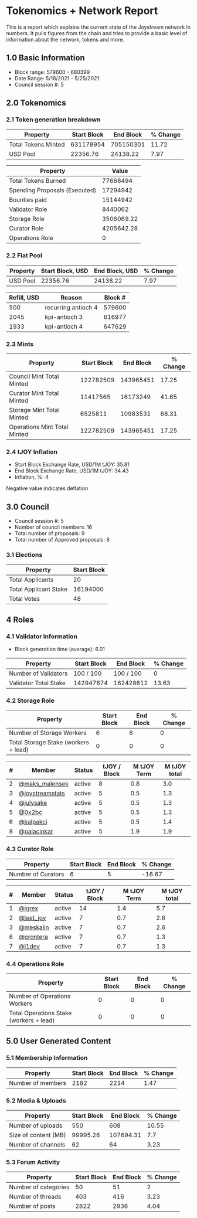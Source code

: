 # Tokenomics + Network Report
This is a report which explains the current state of the Joystream network in numbers. It pulls figures from the chain and tries to provide a basic level of information about the network, tokens and more. 

## 1.0 Basic Information
* Block range: 579600 - 680399
* Date Range: 5/18/2021 - 5/25/2021
* Council session #: 5

## 2.0 Tokenomics
### 2.1 Token generation breakdown
| Property            | Start Block | End Block | % Change |
|---------------------|--------------|--------------|----------|
| Total Tokens Minted |  631178954 | 705150301 | 11.72 |
| USD Pool |  22356.76 | 24138.22 | 7.97 |

| Property            | Value        |
|---------------------|--------------|
| Total Tokens Burned | 77668494 |
| Spending Proposals (Executed) | 17294942 |
| Bounties paid       | 15144942 |
| Validator Role      | 8440062 |
| Storage Role        | 3506069.22 |
| Curator Role        | 4205642.28 |
| Operations Role     | 0 |

### 2.2 Fiat Pool
| Property            | Start Block, USD | End Block, USD | % Change |
|---------------------|--------------|--------------|----------|
| USD Pool | 22356.76 | 24138.22 | 7.97 |

| Refill, USD | Reason | Block # |
|---------------------|--------------|--------------|
| 500 | recurring antioch 4 | 579600 |
| 2045 | kpi-antioch 3 | 616977 |
| 1933 | kpi-antioch 4 | 647629 |


### 2.3 Mints
| Property                    | Start Block           | End Block | % Change |
|-----------------------------|-----------------------|--------------|----------|
| Council Mint Total Minted   | 122782509  | 143965451 |17.25 |
| Curator Mint Total Minted   | 11417565 | 16173249 | 41.65 |
| Storage Mint Total Minted   | 6525811 | 10983531 | 68.31 |
| Operations Mint Total Minted | 122782509 | 143965451 | 17.25 |


### 2.4 tJOY Inflation

* Start Block Exchange Rate, USD/1M tJOY: 35.81
* End Block Exchange Rate, USD/1M tJOY: 34.43
* Inflation, %: 4

Negative value indicates deflation

## 3.0 Council
* Council session #: 5
* Number of council members: 16
* Total number of proposals: 9
* Total number of Approved proposals: 8

### 3.1 Elections
| Property                    | Start Block  |
|-----------------------------|--------------|
| Total Applicants            | 20 |
| Total Applicant Stake       | 16194000 |
| Total Votes                 | 48 |

## 4 Roles
### 4.1 Validator Information
* Block generation time (average): 6.01

| Property                   | Start Block | End Block | % Change |
|----------------------------|--------------|--------------|----------|
| Number of Validators       | 100 / 100 | 100 / 100 | 0 |
| Validator Total Stake      | 142947674 | 162428612 | 13.63 |


### 4.2 Storage Role
| Property                | Start Block | End Block | % Change |
|-------------------------|--------------|--------------|----------|
| Number of Storage Workers | 6 | 6 | 0 |
| Total Storage Stake (workers + lead) | 0 | 0 | 0 |

| # | Member | Status | tJOY / Block | M tJOY Term | M tJOY total |
|--|--|--|--|--|--|
| 2 | [@maks_malensek](https://pioneer.joystreamstats.live/#/members/maks_malensek) | active | 8 | 0.8 | 3.0 |
| 3 | [@joystreamstats](https://pioneer.joystreamstats.live/#/members/joystreamstats) | active | 5 | 0.5 | 1.3 |
| 4 | [@julysake](https://pioneer.joystreamstats.live/#/members/julysake) | active | 5 | 0.5 | 1.3 |
| 5 | [@0x2bc](https://pioneer.joystreamstats.live/#/members/0x2bc) | active | 5 | 0.5 | 1.3 |
| 6 | [@kalpakci](https://pioneer.joystreamstats.live/#/members/kalpakci) | active | 5 | 0.5 | 1.4 |
| 8 | [@palacinkar](https://pioneer.joystreamstats.live/#/members/palacinkar) | active | 5 | 1.9 | 1.9 |


### 4.3 Curator Role
| Property                | Start Block | End Block | % Change |
|-------------------------|--------------|--------------|----------|
| Number of Curators      | 6 | 5 | -16.67 |

| # | Member | Status | tJOY / Block | M tJOY Term | M tJOY total |
|--|--|--|--|--|--|
| 1 | [@igrex](https://pioneer.joystreamstats.live/#/members/igrex) | active | 14 | 1.4 | 5.7 |
| 2 | [@leet_joy](https://pioneer.joystreamstats.live/#/members/leet_joy) | active | 7 | 0.7 | 2.6 |
| 3 | [@meskalin](https://pioneer.joystreamstats.live/#/members/meskalin) | active | 7 | 0.7 | 2.6 |
| 6 | [@prontera](https://pioneer.joystreamstats.live/#/members/prontera) | active | 7 | 0.7 | 1.3 |
| 7 | [@l1dev](https://pioneer.joystreamstats.live/#/members/l1dev) | active | 7 | 0.7 | 1.3 |


### 4.4 Operations Role
| Property                | Start Block | End Block | % Change |
|-------------------------|--------------|--------------|----------|
| Number of Operations Workers      | 0 | 0 | 0 |
| Total Operations Stake (workers + lead) | 0 | 0 | 0 |



## 5.0 User Generated Content
### 5.1 Membership Information
| Property          | Start Block | End Block | % Change |
|-------------------|--------------|--------------|----------|
| Number of members | 2182|  2214 | 1.47 |

### 5.2 Media & Uploads
| Property                | Start Block | End Block | % Change |
|-------------------------|--------------|--------------|----------|
| Number of uploads       | 550 |608  | 10.55 |
| Size of content (MB)    | 99995.26 | 107694.31 | 7.7 |
| Number of channels      | 62 | 64 | 3.23 |

### 5.3 Forum Activity
| Property          | Start Block | End Block | % Change |
|-------------------|--------------|--------------|----------|
| Number of categories | 50 | 51 | 2 |
| Number of threads    | 403 | 416 | 3.23 |
| Number of posts      | 2822 | 2936 | 4.04 |
